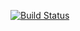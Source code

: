 [![Build Status](https://travis-ci.org/karimabdelhameed/testing-ci-cd.svg?branch=master)](https://travis-ci.org/karimabdelhameed/testing-ci-cd)
